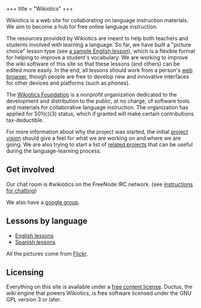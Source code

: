 +++
title = "Wikiotics"
+++

Wikiotics is a web site for collaborating on language instruction
materials. We aim to become a hub for free online language instruction.

The resources provided by Wikiotics are meant to help both teachers and
students involved with learning a language. So far, we have built a
"picture choice" lesson type (see [a sample English
lesson](/en/English_Lesson_-_Introduction)), which is a flexible format
for helping to improve a student's vocabulary. We are working to improve
the wiki software of this site so that these lessons (and others) can be
edited more easily. In the end, all lessons should work from a person's
[web browser](/en/Browser_testing_and_compatibility), though people are
free to develop new and innovative interfaces for other devices and
platforms (such as phones).

The [Wikiotics Foundation](/en/Wikiotics_Foundation) is a nonprofit
organization dedicated to the development and distribution to the
public, at no charge, of software tools and materials for collaborative
language instruction. The organization has applied for 501(c)(3) status,
which if granted will make certain contributions tax-deductible.

For more information about why the project was started, the initial
[project vision](/en/project_vision) should give a feel for what we are
working on and where we are going. We are also trying to start a list of
[related projects](/en/Links) that can be useful during the
language-learning process.

## Get involved

Our chat room is \#wikiotics on the FreeNode IRC network. (see
[instructions for chatting](/en/instructions_for_chatting))

We also have a [google group](http://groups.google.com/group/wikiotics).

## Lessons by language

  - [English lessons](/en/English_lessons)
  - [Spanish lessons](/en/Spanish_lessons)

All the pictures come from
[Flickr](http://www.flickr.com/creativecommons/).

## Licensing

Everything on this site is available under a [free content
license](http://en.wikipedia.org/wiki/Free_content#Free_content_licenses).
Ductus, the wiki engine that powers Wikiotics, is free software licensed
under the GNU GPL version 3 or later.
